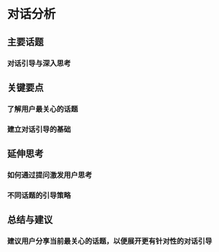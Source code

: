 # 对话分析
## 主要话题
### 对话引导与深入思考
## 关键要点
### 了解用户最关心的话题
### 建立对话引导的基础
## 延伸思考
### 如何通过提问激发用户思考
### 不同话题的引导策略
## 总结与建议
### 建议用户分享当前最关心的话题，以便展开更有针对性的对话引导